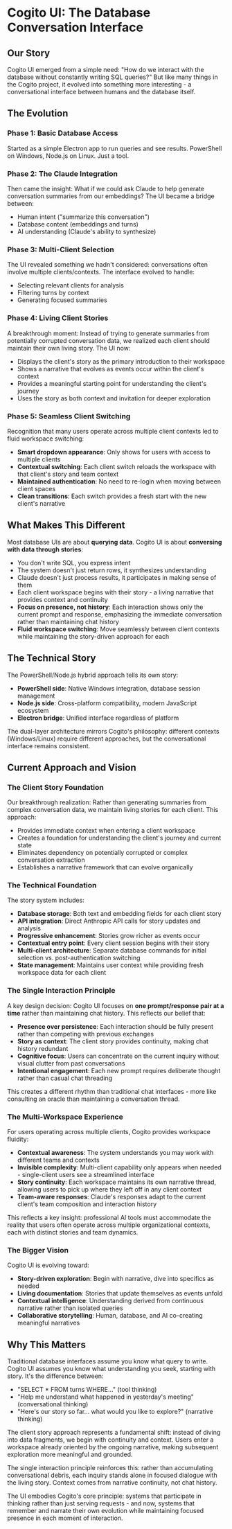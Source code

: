 # Cogito UI: The Database Conversation Interface

## Our Story

Cogito UI emerged from a simple need: "How do we interact with the database without constantly writing SQL queries?" But like many things in the Cogito project, it evolved into something more interesting - a conversational interface between humans and the database itself.

## The Evolution

### Phase 1: Basic Database Access
Started as a simple Electron app to run queries and see results. PowerShell on Windows, Node.js on Linux. Just a tool.

### Phase 2: The Claude Integration
Then came the insight: What if we could ask Claude to help generate conversation summaries from our embeddings? The UI became a bridge between:
- Human intent ("summarize this conversation")
- Database content (embeddings and turns)
- AI understanding (Claude's ability to synthesize)

### Phase 3: Multi-Client Selection
The UI revealed something we hadn't considered: conversations often involve multiple clients/contexts. The interface evolved to handle:
- Selecting relevant clients for analysis
- Filtering turns by context
- Generating focused summaries

### Phase 4: Living Client Stories
A breakthrough moment: Instead of trying to generate summaries from potentially corrupted conversation data, we realized each client should maintain their own living story. The UI now:
- Displays the client's story as the primary introduction to their workspace
- Shows a narrative that evolves as events occur within the client's context
- Provides a meaningful starting point for understanding the client's journey
- Uses the story as both context and invitation for deeper exploration

### Phase 5: Seamless Client Switching
Recognition that many users operate across multiple client contexts led to fluid workspace switching:
- **Smart dropdown appearance**: Only shows for users with access to multiple clients
- **Contextual switching**: Each client switch reloads the workspace with that client's story and team context
- **Maintained authentication**: No need to re-login when moving between client spaces
- **Clean transitions**: Each switch provides a fresh start with the new client's narrative

## What Makes This Different

Most database UIs are about **querying data**. Cogito UI is about **conversing with data through stories**:
- You don't write SQL, you express intent
- The system doesn't just return rows, it synthesizes understanding
- Claude doesn't just process results, it participates in making sense of them
- Each client workspace begins with their story - a living narrative that provides context and continuity
- **Focus on presence, not history**: Each interaction shows only the current prompt and response, emphasizing the immediate conversation rather than maintaining chat history
- **Fluid workspace switching**: Move seamlessly between client contexts while maintaining the story-driven approach for each

## The Technical Story

The PowerShell/Node.js hybrid approach tells its own story:
- **PowerShell side**: Native Windows integration, database session management
- **Node.js side**: Cross-platform compatibility, modern JavaScript ecosystem
- **Electron bridge**: Unified interface regardless of platform

The dual-layer architecture mirrors Cogito's philosophy: different contexts (Windows/Linux) require different approaches, but the conversational interface remains consistent.

## Current Approach and Vision

### The Client Story Foundation
Our breakthrough realization: Rather than generating summaries from complex conversation data, we maintain living stories for each client. This approach:
- Provides immediate context when entering a client workspace
- Creates a foundation for understanding the client's journey and current state
- Eliminates dependency on potentially corrupted or complex conversation extraction
- Establishes a narrative framework that can evolve organically

### The Technical Foundation
The story system includes:
- **Database storage**: Both text and embedding fields for each client story
- **API integration**: Direct Anthropic API calls for story updates and analysis
- **Progressive enhancement**: Stories grow richer as events occur
- **Contextual entry point**: Every client session begins with their story
- **Multi-client architecture**: Separate database commands for initial selection vs. post-authentication switching
- **State management**: Maintains user context while providing fresh workspace data for each client

### The Single Interaction Principle
A key design decision: Cogito UI focuses on **one prompt/response pair at a time** rather than maintaining chat history. This reflects our belief that:
- **Presence over persistence**: Each interaction should be fully present rather than competing with previous exchanges
- **Story as context**: The client story provides continuity, making chat history redundant
- **Cognitive focus**: Users can concentrate on the current inquiry without visual clutter from past conversations
- **Intentional engagement**: Each new prompt requires deliberate thought rather than casual chat threading

This creates a different rhythm than traditional chat interfaces - more like consulting an oracle than maintaining a conversation thread.

### The Multi-Workspace Experience
For users operating across multiple clients, Cogito provides workspace fluidity:
- **Contextual awareness**: The system understands you may work with different teams and contexts
- **Invisible complexity**: Multi-client capability only appears when needed - single-client users see a streamlined interface
- **Story continuity**: Each workspace maintains its own narrative thread, allowing users to pick up where they left off in any client context
- **Team-aware responses**: Claude's responses adapt to the current client's team composition and interaction history

This reflects a key insight: professional AI tools must accommodate the reality that users often operate across multiple organizational contexts, each with distinct stories and team dynamics.

### The Bigger Vision
Cogito UI is evolving toward:
- **Story-driven exploration**: Begin with narrative, dive into specifics as needed
- **Living documentation**: Stories that update themselves as events unfold
- **Contextual intelligence**: Understanding derived from continuous narrative rather than isolated queries
- **Collaborative storytelling**: Human, database, and AI co-creating meaningful narratives

## Why This Matters

Traditional database interfaces assume you know what query to write. Cogito UI assumes you know what understanding you seek, starting with story. It's the difference between:
- "SELECT * FROM turns WHERE..." (tool thinking)
- "Help me understand what happened in yesterday's meeting" (conversational thinking)
- "Here's our story so far... what would you like to explore?" (narrative thinking)

The client story approach represents a fundamental shift: instead of diving into data fragments, we begin with continuity and context. Users enter a workspace already oriented by the ongoing narrative, making subsequent exploration more meaningful and grounded.

The single interaction principle reinforces this: rather than accumulating conversational debris, each inquiry stands alone in focused dialogue with the living story. Context comes from narrative continuity, not chat history.

The UI embodies Cogito's core principle: systems that participate in thinking rather than just serving requests - and now, systems that remember and narrate their own evolution while maintaining focused presence in each moment of interaction.